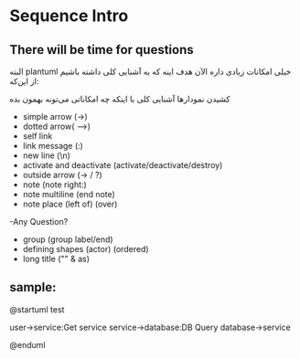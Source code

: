 # Sequence Intro

## There will be time for questions

البته plantuml خیلی امکانات زیادی داره
الآن هدف اینه که یه آشنایی کلی داشته باشیم از این‌که:

کشیدن نمودارها
آشنایی کلی با اینکه چه امکاناتی می‌تونه بهمون بده

- simple arrow (->)
- dotted arrow( -->)
- self link
- link message (:)
- new line (\n)
- activate and deactivate (activate/deactivate/destroy)
- outside arrow (-> / ?)
- note (note right:)
- note multiline (end note)
- note place (left of) (over)

-Any Question?

- group (group label/end)
- defining shapes (actor) (ordered)
- long title ("" & as)

## sample:

@startuml test

user->service:Get service
service->database:DB Query
database->service

@enduml
